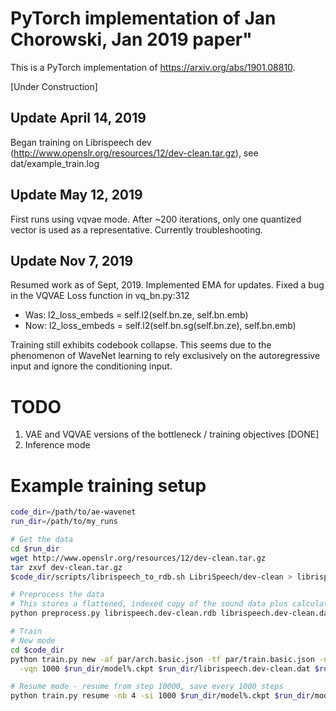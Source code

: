 # PyTorch implementation of Jan Chorowski, Jan 2019 paper"

This is a PyTorch implementation of https://arxiv.org/abs/1901.08810.

[Under Construction]

## Update April 14, 2019

Began training on Librispeech dev (http://www.openslr.org/resources/12/dev-clean.tar.gz),
see dat/example\_train.log

## Update May 12, 2019

First runs using vqvae mode.  After ~200 iterations, only one quantized vector is
used as a representative.  Currently troubleshooting.

## Update Nov 7, 2019

Resumed work as of Sept, 2019.  Implemented EMA for updates.  Fixed a bug in
the VQVAE Loss function in vq_bn.py:312

* Was: l2_loss_embeds = self.l2(self.bn.ze, self.bn.emb)
* Now: l2_loss_embeds = self.l2(self.bn.sg(self.bn.ze), self.bn.emb)

Training still exhibits codebook collapse.  This seems due to the phenomenon of
WaveNet learning to rely exclusively on the autoregressive input and ignore the
conditioning input.


# TODO
1. VAE and VQVAE versions of the bottleneck / training objectives [DONE]
2. Inference mode
 
# Example training setup

```sh
code_dir=/path/to/ae-wavenet
run_dir=/path/to/my_runs

# Get the data
cd $run_dir
wget http://www.openslr.org/resources/12/dev-clean.tar.gz
tar zxvf dev-clean.tar.gz
$code_dir/scripts/librispeech_to_rdb.sh LibriSpeech/dev-clean > librispeech.dev-clean.rdb 

# Preprocess the data
# This stores a flattened, indexed copy of the sound data plus calculated MFCCs
python preprocess.py librispeech.dev-clean.rdb librispeech.dev-clean.dat -nq 256 -sr 16000

# Train
# New mode
cd $code_dir
python train.py new -af par/arch.basic.json -tf par/train.basic.json -nb 4 -si 1000 \
  -vqn 1000 $run_dir/model%.ckpt $run_dir/librispeech.dev-clean.dat $run_dir/data_slices.dat

# Resume mode - resume from step 10000, save every 1000 steps
python train.py resume -nb 4 -si 1000 $run_dir/model%.ckpt $run_dir/model10000.ckpt

```

